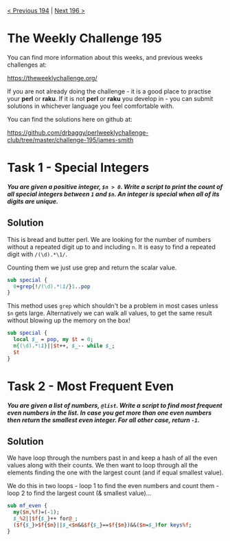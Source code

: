 [< Previous 194](https://github.com/drbaggy/perlweeklychallenge-club/tree/master/challenge-194/james-smith) |
[Next 196 >](https://github.com/drbaggy/perlweeklychallenge-club/tree/master/challenge-196/james-smith)

# The Weekly Challenge 195

You can find more information about this weeks, and previous weeks challenges at:

  https://theweeklychallenge.org/

If you are not already doing the challenge - it is a good place to practise your
**perl** or **raku**. If it is not **perl** or **raku** you develop in - you can
submit solutions in whichever language you feel comfortable with.

You can find the solutions here on github at:

https://github.com/drbaggy/perlweeklychallenge-club/tree/master/challenge-195/james-smith

# Task 1 -  Special Integers

***You are given a positive integer, `$n > 0`. Write a script to print the count of all special integers between `1` and `$n`. An integer is special when all of its digits are unique.***

## Solution
This is bread and butter perl. We are looking for the number of numbers without a repeated digit up to and including `n`. It is easy to find a repeated digit with `/(\d).*\1/`. 

Counting them we just use grep and return the scalar value.

```perl
sub special {
  0+grep{!/(\d).*\1/}1..pop
}
```

This method uses `grep` which shouldn't be a problem in most cases unless `$n` gets large. Alternatively we can walk all values, to get the same result without blowing up the memory on the box!
```perl
sub special {
  local $_ = pop, my $t = 0;
  m{(\d).*\1}||$t++, $_-- while $_;
  $t
}
```

# Task 2 - Most Frequent Even

***You are given a list of numbers, `@list`. Write a script to find most frequent even numbers in the list. In case you get more than one even numbers then return the smallest even integer. For all other case, return `-1`.***

## Solution

We have loop through the numbers past in and keep a hash of all the even values along with their counts. We then want to loop through all the elements finding the one with the largest count (and if equal smallest value).

We do this in two loops - loop 1 to find the even numbers and count them - loop 2 to find the largest count (& smallest value)...

```perl
sub mf_even {
  my($m,%f)=(-1);
  $_%2||$f{$_}++ for@_;
  ($f{$_}>$f{$m}||$_<$m&&$f{$_}==$f{$m})&&($m=$_)for keys%f;
}
```
